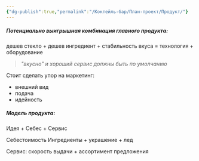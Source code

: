 ```yaml
---
{"dg-publish":true,"permalink":"/Коктейль-бар/План-проект/Продукт/"}
---
```


##### Потенциально выигрышная комбинация главного продукта: 

дешев стекло + 
дешев ингредиент +
стабильность вкуса  = технология + оборудование
> *"вкусно" и хороший сервис должны быть по умолчанию*

Стоит сделать упор на маркетинг:
- внешний вид 
- подача
- идейность 

##### Модель продукта:

Идея + Себес + Сервис 

Себестоимость
Ингредиенты + украшение + лед

Сервис: 
скорость выдачи + ассортимент предложения

